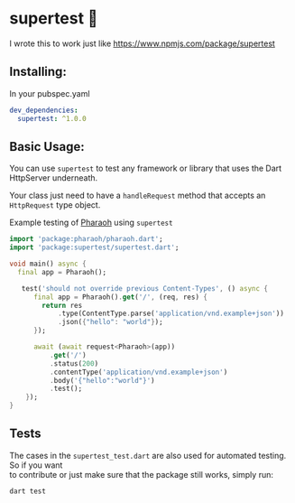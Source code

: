 # supertest 🎌

I wrote this to work just like https://www.npmjs.com/package/supertest

## Installing:

In your pubspec.yaml

```yaml
dev_dependencies:
  supertest: ^1.0.0
```

## Basic Usage:

You can use `supertest` to test any framework or library that uses the Dart HttpServer underneath.

Your class just need to have a `handleRequest` method that accepts an `HttpRequest` type object.

Example testing of [Pharaoh](https://pub.dev/packages/pharaoh) using `supertest`

```dart
import 'package:pharaoh/pharaoh.dart';
import 'package:supertest/supertest.dart';

void main() async {
  final app = Pharaoh();

   test('should not override previous Content-Types', () async {
      final app = Pharaoh().get('/', (req, res) {
        return res
            .type(ContentType.parse('application/vnd.example+json'))
            .json({"hello": "world"});
      });

      await (await request<Pharaoh>(app))
          .get('/')
          .status(200)
          .contentType('application/vnd.example+json')
          .body('{"hello":"world"}')
          .test();
    });
}
```

## Tests

The cases in the `supertest_test.dart` are also used for automated testing. So if you want  
to contribute or just make sure that the package still works, simply run:

```shell
dart test
```
